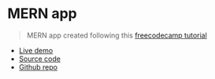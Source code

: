 # MERN app

> MERN app created following this [freecodecamp tutorial](https://www.freecodecamp.org/news/deploying-a-mern-application-using-mongodb-atlas-to-heroku/#let-s-start-building)

- [Live demo](https://mern-create-react-app.rolandjlevy.repl.co/)
- [Source code](https://replit.com/@RolandJLevy/mern-create-react-app)
- [Github repo](https://github.com/rolandjlevy/mern-create-react-app)